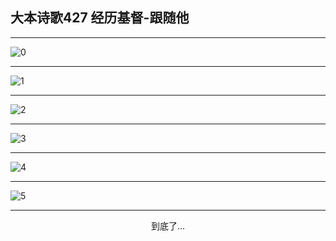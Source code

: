
## 大本诗歌427 经历基督-跟随他
        
<div id="aplayer0"></div>

---

<img alt="0" data-original="/data/d0427/0.png">

---

<img alt="1" data-original="/data/d0427/1.png">

---

<img alt="2" data-original="/data/d0427/2.png">

---

<img alt="3" data-original="/data/d0427/3.png">

---

<img alt="4" data-original="/data/d0427/4.png">

---

<img alt="5" data-original="/data/d0427/5.png">

---

<p style="text-align: center">到底了...</p>

<script src="/js/dist-view.js"></script>

<script>
MAIN.id = 'd0427';
        
const ap0 = new APlayer({
    container: document.getElementById('aplayer0'),
    volume: 1,
    loop: 'none',
    preload: 'none',
    audio: [{
        name: '大本诗歌427.mp3',
        artist: '大本诗歌',
        url: 'https://res.wx.qq.com/voice/getvoice?mediaid=MzI0NTk3MDM5M18yMjQ3NDkyNzc5',
        cover: '/favicon'
    }]
});
</script>
